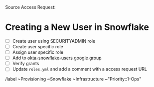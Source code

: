 <!-- format should be something like 'user [de]provisioning - firstname last initual' -->
<!-- example: user provisioning - John S -->


Source Access Request: <!-- link to source  Access Request issue, it should be approved and ready for provisioning -->

# Creating a New User in Snowflake

- [ ] Create user using SECURITYADMIN role
- [ ] Create user specific role
- [ ] Assign user specific role
- [ ] Add to [okta-snowflake-users google group](https://groups.google.com/a/gitlab.com/g/okta-snowflake-users/members)
- [ ] Verify grants
- [ ] Update `roles.yml` and add a comment with a access request URL

/label ~Provisioning ~Snowflake ~Infrastructure  ~"Priority::1-Ops"

